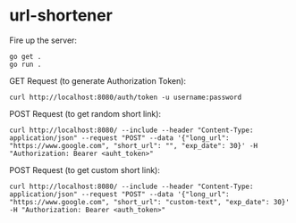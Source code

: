 # url-shortener

Fire up the server:
```
go get .
go run .
```

GET Request (to generate Authorization Token):
```
curl http://localhost:8080/auth/token -u username:password
```

POST Request (to get random short link):
```
curl http://localhost:8080/ --include --header "Content-Type: application/json" --request "POST" --data '{"long_url": "https://www.google.com", "short_url": "", "exp_date": 30}' -H "Authorization: Bearer <auht_token>"
```

POST Request (to get custom short link):
```
curl http://localhost:8080/ --include --header "Content-Type: application/json" --request "POST" --data '{"long_url": "https://www.google.com", "short_url": "custom-text", "exp_date": 30}' -H "Authorization: Bearer <auth_token>"
```
